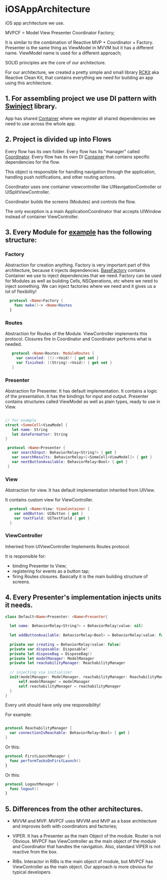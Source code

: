 # iOSAppArchitecture

iOS app architecture we use.

MVPCF = Model View Presenter Coordinator Factory;

It is similar to the combination of Reactive MVP + Coordinator + Factory.
Presenter is the same thing as ViewModel in MVVM but it has a different name.
ViewModel name is used for a different approach;

SOLID principles are the core of our architecture.

For our architecture, we created a pretty simple and small library [RCKit](https://github.com/wolvesstudio/RCKit) aka Reactive Clean Kit, that contains everything we need for building an app using this architecture.

## 1. For assembling project we use DI pattern with [Swinject](https://github.com/Swinject/Swinject) library.

App has shared [Container](https://github.com/Swinject/Swinject/blob/master/Documentation/DIContainer.md) where we register all shared dependencies we need to use across the whole app.

## 2. Project is divided up into Flows

Every flow has its own folder.
Every flow has its "manager" called [Coordinator](https://github.com/wolvesstudio/RCKit/blob/master/Sources/RCKit/Coordinator/Coordinator.swift).
Every flow has its own DI [Container](https://github.com/Swinject/Swinject/blob/master/Documentation/DIContainer.md) that contains specific dependencies for the flow.

This object is responsible for handling navigation through the application, handling push notifications, and other routing actions.

Coordinator uses one container viewcontroller like UINavigationController or UISplitViewController.

Coordinator builds the screens (Modules) and controls the flow.

The only exception is a main ApplicationCoordinator that accepts UIWindow instead of container ViewController.

## 3. Every Module for [example](https://github.com/wolvesstudio/iOSAppArchitecture/tree/master/AppArchitecture/Flows/MainMenuFlow/List) has the following structure:

### Factory 
  Abstraction for creation anything. Factory is very important part of this architecture, because it injects dependencies. [BaseFactory](https://github.com/wolvesstudio/RCKit/blob/master/Sources/RCKit/BaseFactory.swift) contains Container we use to inject dependencies that we need. Factory can be used for Modules as well as building Cells, NSOperations, etc where we need to inject something. We can inject factories where we need and it gives us a lot of flexibility!
  
```swift
  protocol <Name>Factory {
    func make()-> <Name>Routes
  } 
```
### Routes
Abstraction for Routes of the Module. ViewController implements this protocol.
 Closures fire in Coordinator and Coordinator performs what is needed.
 ```swift
    protocol <Name>Routes: ModuleRoutes {
      var canceled: (()->Void)! { get set }
      var finished: ((String)->Void)! { get set }
    }
  ```
 
### Presenter
 Abstraction for Presenter. It has default implementation.
  It contains a logic of the presentation. It has the bindings for input and output.
  Presenter contains structures called ViewModel as well as plain types, ready to use in View. 
 
 ```swift
 
 // for example
 struct <SomeCell>ViewModel {
    let name: String 
    let dateFormatter: String 
 }
 
  protocol <Name>Presenter {
    var searchInput: BehaviorRelay<String?> { get }
    var searchResults: BehaviorRelay<[<SomeCell>ViewModel]> { get }
    var nextButtonAvailable: BehaviorRelay<Bool> { get }
  }
  ```
  
### View 
Abstraction for view. It has default implementation inherited from UIView.
  
  It contains custom view for ViewController.
  
  ```swift
    protocol <Name>View: ViewContainer {
      var addButton: UIButton { get }
      var textField: UITextField { get }
    }
  ```
  
### ViewController
Inherired from UIViewController Implements Routes protocol.
  
  It is responsible for:
  - binding Presenter to View;
  - registering for events as a button tap; 
  - firing Routes closures. 
  Basically it is the main building structure of screens.
  
  
  ## 4. Every Presenter's implementation injects units it needs.
  
  ```swift
  class Default<Name>Presenter: <Name>Presenter{
    
    let name: BehaviorRelay<String?> = BehaviorRelay(value: nil)
    
    let addButtonAvailable: BehaviorRelay<Bool> = BehaviorRelay(value: false)
    
    private var creating = BehaviorRelay(value: false)
    private var disposable: Disposable?
    private let disposeBag = DisposeBag()
    private let modelManager: ModelManager
    private let reachabilityManager: ReachabilityManager
    
    // injecting via initializer
    init(modelManager: ModelManager, reachabilityManager: ReachabilityManager){
        self.modelManager = modelManager
        self.reachabilityManager = reachabilityManager
    }
  }
  
  ```
  
  Every unit should have only one responsibility!
  
  
  For example:
  
  ```swift
  
  protocol ReachabilityManager {
    var connectionIsReachable: BehaviorRelay<Bool> { get }
  }
  
  ```
  Or this: 
  ```swift
  protocol FirstLaunchManager {
    func performTasksOnFirstLaunch()
  }
  ```
  
  Or this: 
  ```swift 
  protocol LogoutManager {
    func logout()
  }
  ```
  
 ## 5. Differences from the other architectures.
  
- MVVM and MVP. MVPCF uses MVVM and MVP as a base architecture and improves both with coordinators and factories;

- VIPER. It has a Presenter as the main Object of the module. Router is not Obvious. 
  MVPCF has ViewController as the main object of the module and Coordinator that handles the navigation. 
  Also, standard VIPER is not reactive from the box.
  
- RIBs. Interactor in RIBs is the main object of module, but MVPCF has ViewController as the main object. 
  Our approach is more obvious for typical developers.
  
  
  
  
  
  
  





